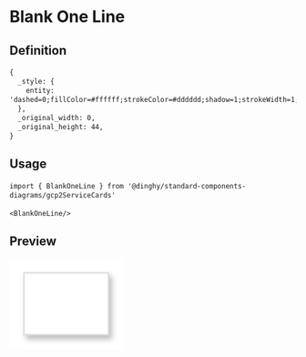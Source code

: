 # Blank One Line

## Definition

```
{
  _style: { 
    entity: 'dashed=0;fillColor=#ffffff;strokeColor=#dddddd;shadow=1;strokeWidth=1;labelPosition=center;verticalLabelPosition=middle;align=left;verticalAlign=middle;spacingLeft=5;fontSize=12;whiteSpace=wrap;html=1;',
  },
  _original_width: 0,
  _original_height: 44,
}
```

## Usage

```
import { BlankOneLine } from '@dinghy/standard-components-diagrams/gcp2ServiceCards'

<BlankOneLine/>
```

## Preview

<img src="./blank-one-line.png" width="200"/>
